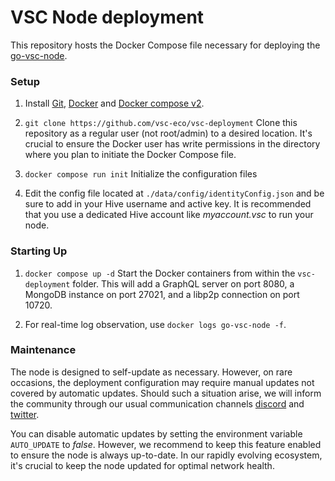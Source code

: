 # VSC Node deployment

This repository hosts the Docker Compose file necessary for deploying the [go-vsc-node](https://github.com/vsc-eco/go-vsc-node).

### Setup

1. Install [Git](https://github.com/git-guides/install-git), [Docker](https://docs.docker.com/get-docker/) and [Docker compose v2](https://docs.docker.com/compose/install/).

2. `git clone https://github.com/vsc-eco/vsc-deployment`
   Clone this repository as a regular user (not root/admin) to a desired location. It's crucial to ensure the Docker user has write permissions in the directory where you plan to initiate the Docker Compose file.

3. `docker compose run init`
   Initialize the configuration files

4. Edit the config file located at `./data/config/identityConfig.json` and be sure to add in your Hive username and active key. It is recommended that you use a dedicated Hive account like *myaccount.vsc* to run your node.

### Starting Up

1. `docker compose up -d`
   Start the Docker containers from within the `vsc-deployment` folder.
   This will add a GraphQL server on port 8080, a MongoDB instance on port 27021, and a libp2p connection on port 10720.

2. For real-time log observation, use `docker logs go-vsc-node -f`.

### Maintenance

The node is designed to self-update as necessary. However, on rare occasions, the deployment configuration may require manual updates not covered by automatic updates. Should such a situation arise, we will inform the community through our usual communication channels [discord](https://discord.gg/tm7YkW7A) and [twitter](https://twitter.com/vsc_eco).

You can disable automatic updates by setting the environment variable `AUTO_UPDATE` to _false_. However, we recommend to keep this feature enabled to ensure the node is always up-to-date. In our rapidly evolving ecosystem, it's crucial to keep the node updated for optimal network health.
